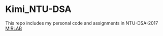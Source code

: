 # Kimi_NTU-DSA
This repo includes my personal code and assignments in NTU-DSA-2017 
[MIRLAB](http://mirlab.org/jang/courses/dsa/index.asp)	
